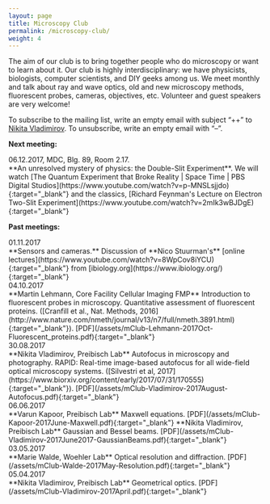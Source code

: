 ```yaml
---
layout: page
title: Microscopy Club
permalink: /microscopy-club/
weight: 4
---
```


<div class="micro-club-description">
	<p>The aim of our club is to bring together people who do microscopy or want to learn about it. Our club is highly interdisciplinary: we have physicists, biologists, computer scientists, and DIY geeks among us. We meet monthly and talk about ray and wave optics, old and new microscopy methods, fluorescent probes, cameras, objectives, etc. Volunteer and guest speakers are very welcome! </p>
	<p>To subscribe to the mailing list, write an empty email with subject “++” to <a href="mailto:nikita.vladimirov@mdc-berlin.de" target="_blank">Nikita Vladimirov</a>. To unsubscribe, write an empty email with “–”. </p>
</div>

<div class="row">
<p><b>Next meeting:</b></p>
</div>

<div class="col-md-2">
06.12.2017, MDC, Blg. 89, Room 2.17.
</div>

<div class="col-md-10" markdown="1">
**An unresolved mystery of physics: the Double-Slit Experiment**. We will watch [The Quantum Experiment that Broke Reality | Space Time | PBS Digital Studios](https://www.youtube.com/watch?v=p-MNSLsjjdo){:target="_blank"} and the classics, [Richard Feynman's Lecture on Electron Two-Slit Experiment](https://www.youtube.com/watch?v=2mIk3wBJDgE){:target="_blank"}
</div>

<div class="row">
<p></p>
<p><b>Past meetings:</b></p>

<div class="col-md-2">
01.11.2017
</div>

<div class="col-md-10" markdown="1">
**Sensors and cameras.** Discussion of **Nico Stuurman's** [online lectures](https://www.youtube.com/watch?v=8WpCov8iYCU){:target="_blank"} from [ibiology.org](https://www.ibiology.org/){:target="_blank"}
</div>

<div class="col-md-2">
04.10.2017
</div>
<div class="col-md-10" markdown="1">
**Martin Lehmann, Core Facility Cellular Imaging FMP**  
Introduction to fluorescent probes in microscopy. Quantitative assessment of fluorescent proteins. ([Cranfill et al., Nat. Methods, 2016](http://www.nature.com/nmeth/journal/v13/n7/full/nmeth.3891.html){:target="_blank"}).
[PDF](/assets/mClub-Lehmann-2017Oct-Fluorescent_proteins.pdf){:target="_blank"}
</div>

<div class="col-md-2">
30.08.2017
</div>
<div class="col-md-10" markdown="1">
**Nikita Vladimirov, Preibisch Lab**   
Autofocus in microscopy and photography. RAPID: Real-time image-based autofocus for all wide-field optical microscopy systems. ([Silvestri et al, 2017](https://www.biorxiv.org/content/early/2017/07/31/170555){:target="_blank"}).
[PDF](/assets/mClub-Vladimirov-2017August-Autofocus.pdf){:target="_blank"}
</div>

<div class="col-md-2">
06.06.2017
</div>
<div class="col-md-10" markdown="1">
**Varun Kapoor, Preibisch Lab**   
Maxwell equations. [PDF](/assets/mClub-Kapoor-2017June-Maxwell.pdf){:target="_blank"}  
**Nikita Vladimirov, Preibisch Lab**  
Gaussian and Bessel beams. [PDF](/assets/mClub-Vladimirov-2017June2017-GaussianBeams.pdf){:target="_blank"}
</div>

<div class="col-md-2">
03.05.2017
</div>
<div class="col-md-10" markdown="1">
**Marie Walde, Woehler Lab**  
Optical resolution and diffraction. [PDF](/assets/mClub-Walde-2017May-Resolution.pdf){:target="_blank"}
</div>

<div class="col-md-2">
05.04.2017
</div>
<div class="col-md-10" markdown="1">
**Nikita Vladimirov, Preibisch Lab**  
Geometrical optics. [PDF](/assets/mClub-Vladimirov-2017April.pdf){:target="_blank"}
</div>

</div>



